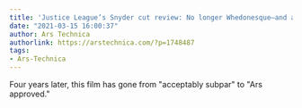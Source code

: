 ```yaml
---
title: 'Justice League’s Snyder cut review: No longer Whedonesque—and all the better'
date: "2021-03-15 16:00:37"
author: Ars Technica
authorlink: https://arstechnica.com/?p=1748487
tags:
- Ars-Technica
---
```

Four years later, this film has gone from "acceptably subpar" to "Ars approved."